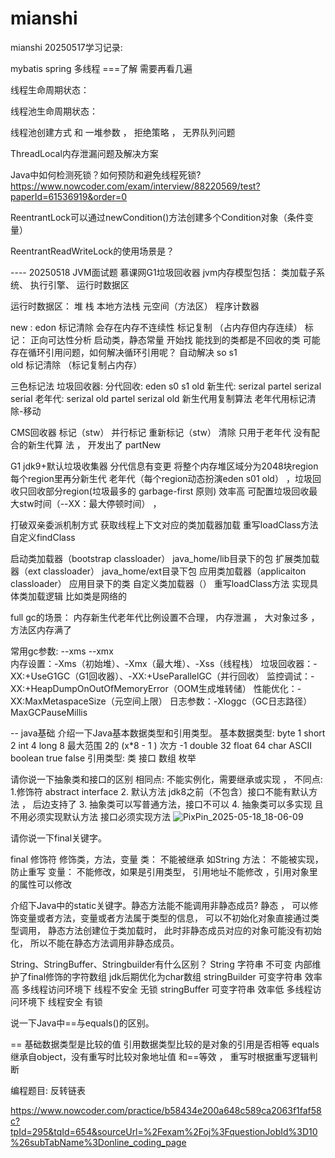 # mianshi
mianshi
20250517学习记录:

mybatis   spring  多线程   ===了解   需要再看几遍

线程生命周期状态：


线程池生命周期状态：


线程池创建方式 和 一堆参数   ，  拒绝策略 ， 无界队列问题

ThreadLocal内存泄漏问题及解决方案

Java中如何检测死锁？如何预防和避免线程死锁?
https://www.nowcoder.com/exam/interview/88220569/test?paperId=61536919&order=0





ReentrantLock可以通过newCondition()方法创建多个Condition对象（条件变量）

ReentrantReadWriteLock的使用场景是？




---- 20250518   JVM面试题   慕课网G1垃圾回收器
jvm内存模型包括：
        类加载子系统、
        执行引擎、
        运行时数据区

运行时数据区：  堆 栈  本地方法栈  元空间（方法区）  程序计数器   


new : 
edon   标记清除 会存在内存不连续性   标记复制  （占内存但内存连续）  标记： 正向可达性分析   启动类，静态常量 开始找 能找到的类都是不回收的类  可能存在循环引用问题，如何解决循环引用呢？ 自动解决
so 
s1      
old   标记清除 （标记复制占内存）


三色标记法
垃圾回收器: 
分代回收:  eden  s0 s1  old
新生代:  serizal  partel serizal             serial
老年代: serizal old   partel serizal old 
新生代用复制算法  老年代用标记清除-移动

CMS回收器   标记（stw）   并行标记  重新标记（stw）  清除  只用于老年代  没有配合的新生代算 法  ， 开发出了  partNew 

G1 jdk9+默认垃圾收集器  分代信息有变更   将整个内存堆区域分为2048块region   每个region里再分新生代 老年代（每个region动态扮演eden s01 old） ，垃圾回收只回收部分region(垃圾最多的  garbage-first 原则)  效率高  可配置垃圾回收最大stw时间（--XX：最大停顿时间） ， 




打破双亲委派机制方式   获取线程上下文对应的类加载器加载   重写loadClass方法  自定义findClass

启动类加载器（bootstrap classloader）   java_home/lib目录下的包
扩展类加载器（ext classloader）      java_home/ext目录下包
应用类加载器（applicaiton classloader）   应用目录下的类
自定义类加载器（）       重写loadClass方法  实现具体类加载逻辑  比如类是网络的

full gc的场景： 内存新生代老年代比例设置不合理，   内存泄漏   ， 大对象过多 ， 方法区内存满了

常用gc参数:  --xms  --xmx     
内存设置：-Xms（初始堆）、-Xmx（最大堆）、-Xss（线程栈）
垃圾回收器：-XX:+UseG1GC（G1回收器）、-XX:+UseParallelGC（并行回收）
监控调试：-XX:+HeapDumpOnOutOfMemoryError（OOM生成堆转储）
性能优化：-XX:MaxMetaspaceSize（元空间上限）
日志参数：-Xloggc（GC日志路径）
MaxGCPauseMillis


-- java基础
介绍一下Java基本数据类型和引用类型。 
基本数据类型:   byte 1     short 2  int  4 long 8    最大范围 2的 (x*8 - 1 ) 次方 -1    double 32  float  64     char ASCII   boolean  true  false
引用类型:  类  接口 数组  枚举 


请你说一下抽象类和接口的区别
相同点: 不能实例化，需要继承或实现 ， 
不同点: 1.修饰符  abstract  interface 
         2. 默认方法  jdk8之前（不包含）接口不能有默认方法  ， 后边支持了 
         3. 抽象类可以写普通方法，接口不可以
         4. 抽象类可以多实现 且不用必须实现默认方法   接口必须实现方法
![PixPin_2025-05-18_18-06-09](https://github.com/user-attachments/assets/f940b8d0-0a20-4c07-b288-74dabd0d8d1a)

请你说一下final关键字。

final 修饰符
修饰类，方法，变量
类： 不能被继承 如String
方法： 不能被实现，防止重写
变量： 不能修改，如果是引用类型， 引用地址不能修改 ，引用对象里的属性可以修改

介绍下Java中的static关键字。静态方法能不能调用非静态成员?
静态   ， 可以修饰变量或者方法，变量或者方法属于类型的信息，
可以不初始化对象直接通过类型调用，
静态方法创建位于类加载时，
此时非静态成员对应的对象可能没有初始化，
所以不能在静态方法调用非静态成员。

String、StringBuffer、Stringbuilder有什么区别？
String  字符串 不可变 内部维护了final修饰的字符数组 jdk后期优化为char数组
stringBuilder 可变字符串 效率高 多线程访问环境下 线程不安全  无锁
stringBuffer 可变字符串  效率低 多线程访问环境下 线程安全 有锁

说一下Java中==与equals()的区别。

== 基础数据类型是比较的值  引用数据类型比较的是对象的引用是否相等
equals  继承自object，没有重写时比较对象地址值  和==等效  ， 重写时根据重写逻辑判断 
 
编程题目: 反转链表

https://www.nowcoder.com/practice/b58434e200a648c589ca2063f1faf58c?tpId=295&tqId=654&sourceUrl=%2Fexam%2Foj%3FquestionJobId%3D10%26subTabName%3Donline_coding_page
